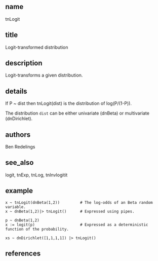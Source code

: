 ## name
tnLogit
## title
Logit-transformed distribution
## description
Logit-transforms a given distribution.
## details
If P ~ dist then tnLogit(dist) is the distribution of log(P/(1-P)).

The distribution `dist` can be either univariate (dnBeta) or
multivariate (dnDirichlet).

## authors
Ben Redelings
## see_also
logit, tnExp, tnLog, tnInvlogitit
## example
    x ~ tnLogit(dnBeta(1,2))         # The log-odds of an Beta random variable.
    x ~ dnBeta(1,2)|> tnLogit()      # Expressed using pipes.

    p ~ dnBeta(1,2)
    x := logit(p)                    # Expressed as a deterministic function of the probability.

    xs ~ dnDirichlet([1,1,1,1]) |> tnLogit() 
## references
